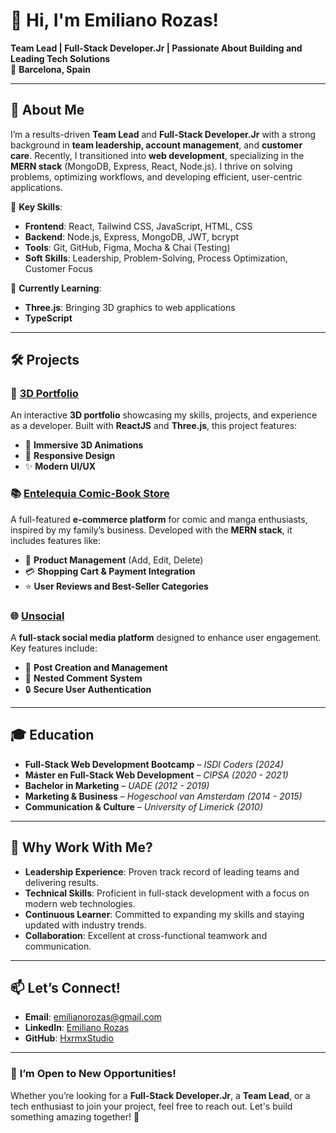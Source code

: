 # 👋 **Hi, I'm Emiliano Rozas!**

**Team Lead | Full-Stack Developer.Jr | Passionate About Building and Leading Tech Solutions**  
📍 **Barcelona, Spain**

---

## 🚀 **About Me**

I’m a results-driven **Team Lead** and **Full-Stack Developer.Jr** with a strong background in **team leadership, account management**, and **customer care**. Recently, I transitioned into **web development**, specializing in the **MERN stack** (MongoDB, Express, React, Node.js). I thrive on solving problems, optimizing workflows, and developing efficient, user-centric applications.

🔹 **Key Skills**:  
- **Frontend**: React, Tailwind CSS, JavaScript, HTML, CSS  
- **Backend**: Node.js, Express, MongoDB, JWT, bcrypt  
- **Tools**: Git, GitHub, Figma, Mocha & Chai (Testing)  
- **Soft Skills**: Leadership, Problem-Solving, Process Optimization, Customer Focus  

🔹 **Currently Learning**:  
- **Three.js**: Bringing 3D graphics to web applications
- **TypeScript**

---

## 🛠️ **Projects**

### 🎨 **[3D Portfolio](https://github.com/HxrmxStudio/my-3D-portfolio)**
An interactive **3D portfolio** showcasing my skills, projects, and experience as a developer. Built with **ReactJS** and **Three.js**, this project features:

- 🌟 **Immersive 3D Animations**  
- 📱 **Responsive Design**  
- ✨ **Modern UI/UX**

### 📚 **[Entelequia Comic-Book Store](https://github.com/Hxrmx420/Entelequia-E-commerce)**

A full-featured **e-commerce platform** for comic and manga enthusiasts, inspired by my family’s business. Developed with the **MERN stack**, it includes features like:

- 🛒 **Product Management** (Add, Edit, Delete)  
- 💳 **Shopping Cart & Payment Integration**  
- ⭐ **User Reviews and Best-Seller Categories**  

### 🌐 **[Unsocial](https://github.com/Hxrmx420/Unsocial--Social-Network)**

A **full-stack social media platform** designed to enhance user engagement. Key features include:

- 📝 **Post Creation and Management**  
- 💬 **Nested Comment System**  
- 🔒 **Secure User Authentication**  

---

## 🎓 **Education**

- **Full-Stack Web Development Bootcamp** – *ISDI Coders (2024)*  
- **Máster en Full-Stack Web Development** – *CIPSA (2020 - 2021)*  
- **Bachelor in Marketing** – *UADE (2012 - 2019)*  
- **Marketing & Business** – *Hogeschool van Amsterdam (2014 - 2015)*  
- **Communication & Culture** – *University of Limerick (2010)*  

---

## 🌟 **Why Work With Me?**

- **Leadership Experience**: Proven track record of leading teams and delivering results.  
- **Technical Skills**: Proficient in full-stack development with a focus on modern web technologies.  
- **Continuous Learner**: Committed to expanding my skills and staying updated with industry trends.  
- **Collaboration**: Excellent at cross-functional teamwork and communication.

---

## 📫 **Let’s Connect!**

- **Email**: [emilianorozas@gmail.com](mailto:emilianorozas@gmail.com)  
- **LinkedIn**: [Emiliano Rozas](https://www.linkedin.com/in/emilianorozas/)  
- **GitHub**: [HxrmxStudio](https://github.com/HxrmxStudio)

---

### 💬 **I’m Open to New Opportunities!**

Whether you’re looking for a **Full-Stack Developer.Jr**, a **Team Lead**, or a tech enthusiast to join your project, feel free to reach out. Let's build something amazing together! 🚀
